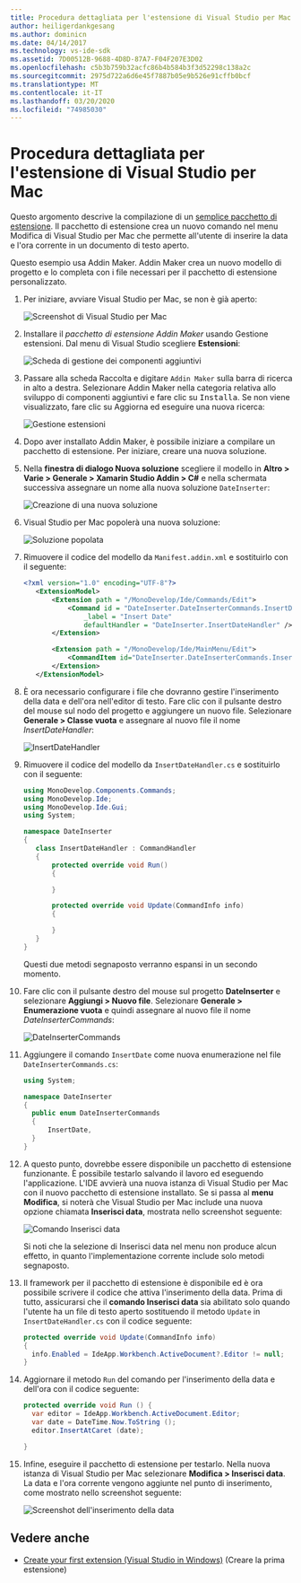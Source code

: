 ```yaml
---
title: Procedura dettagliata per l'estensione di Visual Studio per Mac
author: heiligerdankgesang
ms.author: dominicn
ms.date: 04/14/2017
ms.technology: vs-ide-sdk
ms.assetid: 7D00512B-9688-4D8D-87A7-F04F207E3D02
ms.openlocfilehash: c5b3b759b32acfc86b4b584b3f3d52298c138a2c
ms.sourcegitcommit: 2975d722a6d6e45f7887b05e9b526e91cffb0bcf
ms.translationtype: MT
ms.contentlocale: it-IT
ms.lasthandoff: 03/20/2020
ms.locfileid: "74985030"
---
```

# <a name="extending-visual-studio-for-mac-walkthrough"></a>Procedura dettagliata per l'estensione di Visual Studio per Mac

Questo argomento descrive la compilazione di un [semplice pacchetto di estensione](https://github.com/mjh4/AddIns/tree/master/DateInserter). Il pacchetto di estensione crea un nuovo comando nel menu Modifica di Visual Studio per Mac che permette all'utente di inserire la data e l'ora corrente in un documento di testo aperto.

Questo esempio usa Addin Maker. Addin Maker crea un nuovo modello di progetto e lo completa con i file necessari per il pacchetto di estensione personalizzato.

1. Per iniziare, avviare Visual Studio per Mac, se non è già aperto:

   ![Screenshot di Visual Studio per Mac](media/extending-visual-studio-mac-addin3.png)

2. Installare il _pacchetto di estensione Addin Maker_ usando Gestione estensioni. Dal menu di Visual Studio scegliere **Estensioni**:

   ![Scheda di gestione dei componenti aggiuntivi](media/extending-visual-studio-mac-addin4.png)

3. Passare alla scheda Raccolta e digitare `Addin Maker` sulla barra di ricerca in alto a destra. Selezionare Addin Maker nella categoria relativa allo sviluppo di componenti aggiuntivi e fare clic su <kbd>Installa</kbd>. Se non viene visualizzato, fare clic su Aggiorna ed eseguire una nuova ricerca:

   ![Gestione estensioni](media/extending-visual-studio-mac-addin5.png)

4. Dopo aver installato Addin Maker, è possibile iniziare a compilare un pacchetto di estensione. Per iniziare, creare una nuova soluzione.

5. Nella **finestra di dialogo Nuova soluzione** scegliere il modello in **Altro > Varie > Generale > Xamarin Studio Addin > C#** e nella schermata successiva assegnare un nome alla nuova soluzione `DateInserter`:

   ![Creazione di una nuova soluzione](media/extending-visual-studio-mac-addin7New.png)

6. Visual Studio per Mac popolerà una nuova soluzione:

   ![Soluzione popolata](media/extending-visual-studio-mac-addin8.png)

7. Rimuovere il codice del modello da `Manifest.addin.xml` e sostituirlo con il seguente:

   ```xml
   <?xml version="1.0" encoding="UTF-8"?>
      <ExtensionModel>
          <Extension path = "/MonoDevelop/Ide/Commands/Edit">
              <Command id = "DateInserter.DateInserterCommands.InsertDate"
                  _label = "Insert Date"
                  defaultHandler = "DateInserter.InsertDateHandler" />
          </Extension>

          <Extension path = "/MonoDevelop/Ide/MainMenu/Edit">
              <CommandItem id="DateInserter.DateInserterCommands.InsertDate" />
          </Extension>
      </ExtensionModel>
   ```

8. È ora necessario configurare i file che dovranno gestire l'inserimento della data e dell'ora nell'editor di testo. Fare clic con il pulsante destro del mouse sul nodo del progetto e aggiungere un nuovo file. Selezionare **Generale > Classe vuota** e assegnare al nuovo file il nome *InsertDateHandler*:

   ![InsertDateHandler](media/extending-visual-studio-mac-addin9.png)

9. Rimuovere il codice del modello da `InsertDateHandler.cs` e sostituirlo con il seguente:

   ```cs
   using MonoDevelop.Components.Commands;
   using MonoDevelop.Ide;
   using MonoDevelop.Ide.Gui;
   using System;

   namespace DateInserter
   {
      class InsertDateHandler : CommandHandler
      {
          protected override void Run()
          {

          }

          protected override void Update(CommandInfo info)
          {

          }
      }
   }
   ```

   Questi due metodi segnaposto verranno espansi in un secondo momento.

10. Fare clic con il pulsante destro del mouse sul progetto **DateInserter** e selezionare **Aggiungi > Nuovo file**. Selezionare **Generale > Enumerazione vuota** e quindi assegnare al nuovo file il nome *DateInserterCommands*:

    ![DateInserterCommands](media/extending-visual-studio-mac-addin10.png)

11. Aggiungere il comando `InsertDate` come nuova enumerazione nel file `DateInserterCommands.cs`:

    ``` cs
    using System;

    namespace DateInserter
    {
      public enum DateInserterCommands
      {
          InsertDate,
      }
    }
    ```

12. A questo punto, dovrebbe essere disponibile un pacchetto di estensione funzionante. È possibile testarlo salvando il lavoro ed eseguendo l'applicazione. L'IDE avvierà una nuova istanza di Visual Studio per Mac con il nuovo pacchetto di estensione installato. Se si passa al **menu Modifica**, si noterà che Visual Studio per Mac include una nuova opzione chiamata **Inserisci data**, mostrata nello screenshot seguente:

    ![Comando Inserisci data](media/extending-visual-studio-mac-addin11.png)

    Si noti che la selezione di Inserisci data nel menu non produce alcun effetto, in quanto l'implementazione corrente include solo metodi segnaposto.

13. Il framework per il pacchetto di estensione è disponibile ed è ora possibile scrivere il codice che attiva l'inserimento della data. Prima di tutto, assicurarsi che il **comando Inserisci data** sia abilitato solo quando l'utente ha un file di testo aperto sostituendo il metodo `Update` in `InsertDateHandler.cs` con il codice seguente:

    ```cs
    protected override void Update(CommandInfo info)
    {
      info.Enabled = IdeApp.Workbench.ActiveDocument?.Editor != null;
    }
    ```

14. Aggiornare il metodo `Run` del comando per l'inserimento della data e dell'ora con il codice seguente:

    ``` cs
    protected override void Run () {
      var editor = IdeApp.Workbench.ActiveDocument.Editor;
      var date = DateTime.Now.ToString ();
      editor.InsertAtCaret (date);

    }
    ```

15. Infine, eseguire il pacchetto di estensione per testarlo. Nella nuova istanza di Visual Studio per Mac selezionare **Modifica > Inserisci data**. La data e l'ora corrente vengono aggiunte nel punto di inserimento, come mostrato nello screenshot seguente:

    ![Screenshot dell'inserimento della data](media/extending-visual-studio-mac-addin12.png)

## <a name="see-also"></a>Vedere anche

- [Create your first extension (Visual Studio in Windows)](/visualstudio/extensibility/extensibility-hello-world) (Creare la prima estensione)